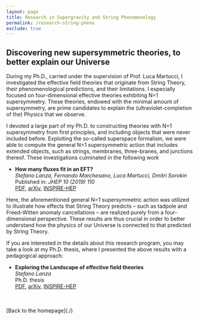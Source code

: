 ```yaml
---
layout: page
title: Research in Supergravity and String Phenomenology
permalink: /research-string-pheno
exclude: true
---
```



## Discovering new supersymmetric theories, to better explain our Universe

During my Ph.D., carried under the supervision of Prof. Luca Martucci, I investigated the effective field theories that originate from String Theory, their phenomenological predictions, and their limitations. I especially focused on four-dimensional effective theories exhibiting N=1 supersymmetry. These theories, endowed with the minimal amount of supersymmetry, are prime candidates to explain the (ultraviolet-completion of the) Physics that we observe.

I devoted a large part of my Ph.D. to constructing theories with N=1 supersymmetry from first principles, and including objects that were never included before. Exploiting the so-called superspace formalism, we were able to compute the general N=1 supersymmetric action that includes extended objects, such as strings, membranes, three-branes, and junctions thereof. These investigations culminated in the following work 
*   **How many fluxes fit in an EFT?** \
    _Stefano Lanza, Fernando Marchesano, Luca Martucci, Dmitri Sorokin_ \
    Published in: _JHEP 10 (2019) 110_ \
    [PDF](https://arxiv.org/pdf/1907.11256), [arXiv](https://arxiv.org/abs/1907.11256), [INSPIRE-HEP](https://inspirehep.net/literature/1746474)

Here, the aforementioned general N=1 supersymmetric action was utilized to illustrate how effects that String Theory predicts – such as tadpole and Freed-Witten anomaly cancellations – are realized purely from a four- dimensional perspective.
These results are thus crucial in order to better understand how the physics of our Universe is connected to that predicted by String Theory.

If you are interested in the details about this research program, you may take a look at my Ph.D. thesis, where I presented the above results with a pedagogical approach:
*   **Exploring the Landscape of effective field theories** \
    _Stefano Lanza_ \
    Ph.D. thesis \
    [PDF](https://arxiv.org/pdf/1912.08935.pdf), [arXiv](https://arxiv.org/abs/1912.08935), [INSPIRE-HEP](https://inspirehep.net/literature/1771925)




<br/>
<br/>
[Back to the homepage](./)


